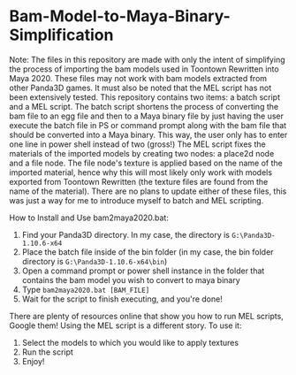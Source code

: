 # Bam-Model-to-Maya-Binary-Simplification
Note: The files in this repository are made with only the intent of simplifying the process of importing the bam models used in
Toontown Rewritten into Maya 2020. These files may not work with bam models extracted from other Panda3D games. It must also be
noted that the MEL script has not been extensively tested. This repository contains two items: a batch script and a MEL script.
The batch script shortens the process of converting the bam file to an egg file and then to a Maya binary file by just having
the user execute the batch file in PS or command prompt along with the bam file that should be converted into a Maya binary.
This way, the user only has to enter one line in power shell instead of two (gross!)
The MEL script fixes the materials of the imported models by creating two nodes: a place2d node and a file node. The file
node's texture is applied based on the name of the imported material, hence why this will most likely only work with models
exported from Toontown Rewritten (the texture files are found from the name of the material). There are no plans to update either
of these files, this was just a way for me to introduce myself to batch and MEL scripting.

How to Install and Use bam2maya2020.bat:
  1. Find your Panda3D directory. In my case, the directory is `G:\Panda3D-1.10.6-x64`
  2. Place the batch file inside of the bin folder (in my case, the bin folder directory is `G:\Panda3D-1.10.6-x64\bin`)
  3. Open a command prompt or power shell instance in the folder that contains the bam model you wish to convert to maya binary
  4. Type `bam2maya2020.bat [BAM_FILE]`
  5. Wait for the script to finish executing, and you're done!
  
There are plenty of resources online that show you how to run MEL scripts, Google them!
Using the MEL script is a different story. To use it:
  1. Select the models to which you would like to apply textures
  2. Run the script
  3. Enjoy!
